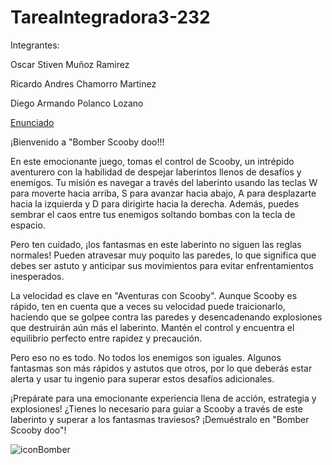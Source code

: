 # TareaIntegradora3-232

Integrantes:

Oscar Stiven Muñoz Ramirez

Ricardo Andres Chamorro Martinez

Diego Armando Polanco Lozano

[Enunciado](https://docs.google.com/document/d/1s_AX4SIW261CW7jWDRyuWMghspTFslC2/edit?usp=sharing&ouid=109415827520879394849&rtpof=true&sd=true)

¡Bienvenido a "Bomber Scooby doo!!!

En este emocionante juego, tomas el control de Scooby, un intrépido aventurero con la habilidad de despejar laberintos llenos de desafíos y enemigos. Tu misión es navegar a través del laberinto usando las teclas W para moverte hacia arriba, S para avanzar hacia abajo, A para desplazarte hacia la izquierda y D para dirigirte hacia la derecha. Además, puedes sembrar el caos entre tus enemigos soltando bombas con la tecla de espacio.

Pero ten cuidado, ¡los fantasmas en este laberinto no siguen las reglas normales! Pueden atravesar muy poquito las paredes, lo que significa que debes ser astuto y anticipar sus movimientos para evitar enfrentamientos inesperados.

La velocidad es clave en "Aventuras con Scooby". Aunque Scooby es rápido, ten en cuenta que a veces su velocidad puede traicionarlo, haciendo que se golpee contra las paredes y desencadenando explosiones que destruirán aún más el laberinto. Mantén el control y encuentra el equilibrio perfecto entre rapidez y precaución.

Pero eso no es todo. No todos los enemigos son iguales. Algunos fantasmas son más rápidos y astutos que otros, por lo que deberás estar alerta y usar tu ingenio para superar estos desafíos adicionales.

¡Prepárate para una emocionante experiencia llena de acción, estrategia y explosiones! ¿Tienes lo necesario para guiar a Scooby a través de este laberinto y superar a los fantasmas traviesos? ¡Demuéstralo en "Bomber Scooby doo"!

![iconBomber](https://github.com/APO-2/tarea-integradora-3-2023-2-boomberscoobydoo/assets/118563635/002284b4-2766-4fe7-b9a4-caefc0685ed5)

